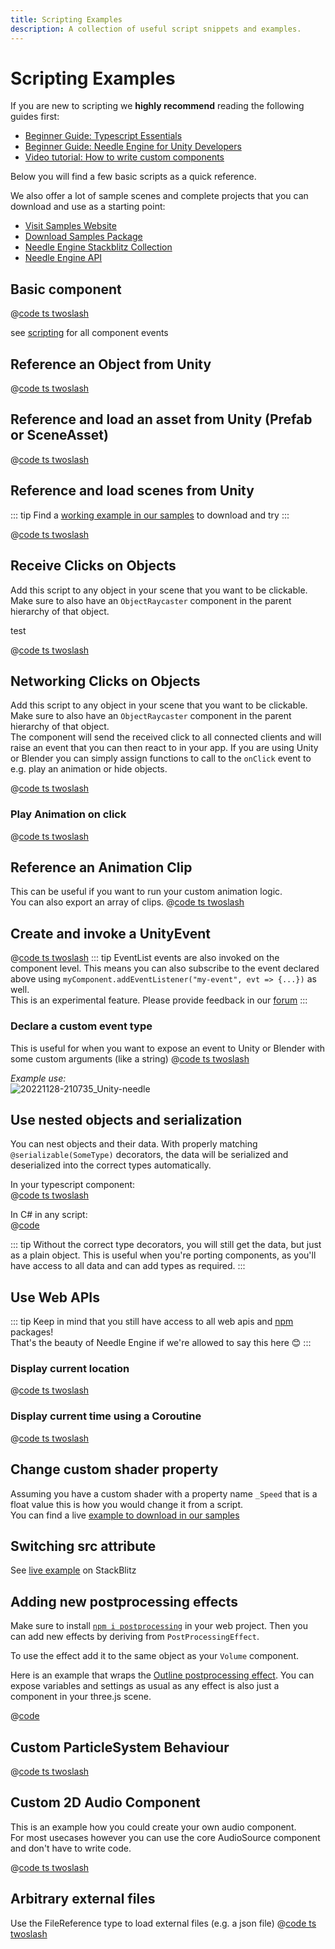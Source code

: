 ```yaml
---
title: Scripting Examples
description: A collection of useful script snippets and examples.
---
```


# Scripting Examples

If you are new to scripting we **highly recommend** reading the following guides first:

- [Beginner Guide: Typescript Essentials](./getting-started/typescript-essentials.md)
- [Beginner Guide: Needle Engine for Unity Developers](./getting-started/for-unity-developers.md)
- [Video tutorial: How to write custom components](https://youtu.be/uf5UK0bLHlY?si=82U_2L4n2V7XL7RJ)

Below you will find a few basic scripts as a quick reference. 

We also offer a lot of sample scenes and complete projects that you can download and use as a starting point:  
- [Visit Samples Website](https://engine.needle.tools/samples?utm_source=needle_docs&utm_content=scripting_examples)
- [Download Samples Package](https://engine.needle.tools/downloads/unity/samples)
- [Needle Engine Stackblitz Collection](https://stackblitz.com/@marwie/collections/needle-engine)
- [Needle Engine API](https://engine.needle.tools/api)

## Basic component 
<stackblitz file="@code/basic-component.ts"></stackblitz> 
@[code ts twoslash](@code/basic-component.ts)

see [scripting](scripting#lifecycle-methods) for all component events

## Reference an Object from Unity
@[code ts twoslash](@code/component-object-reference.ts)  

## Reference and load an asset from Unity (Prefab or SceneAsset)
@[code ts twoslash](@code/component-prefab.ts)

## Reference and load scenes from Unity
::: tip
Find a [working example in our samples](https://engine.needle.tools/samples/multi-scenes-(dynamic-loading)) to download and try
:::

@[code ts twoslash](@code/component-scene.ts)

## Receive Clicks on Objects
Add this script to any object in your scene that you want to be clickable. Make sure to also have an `ObjectRaycaster` component in the parent hierarchy of that object.  

<stackblitz file="@code/component-click.ts">
test
</stackblitz> 

@[code ts twoslash](@code/component-click.ts)


## Networking Clicks on Objects

Add this script to any object in your scene that you want to be clickable. Make sure to also have an `ObjectRaycaster` component in the parent hierarchy of that object.   
The component will send the received click to all connected clients and will raise an event that you can then react to in your app. If you are using Unity or Blender you can simply assign functions to call to the `onClick` event to e.g. play an animation or hide objects.

@[code ts twoslash](@code/component-click-networking.ts)

### Play Animation on click
@[code ts twoslash](@code/component-animation-onclick.ts)

## Reference an Animation Clip
This can be useful if you want to run your custom animation logic.   
You can also export an array of clips.
@[code ts twoslash](@code/component-animationclip.ts)


## Create and invoke a UnityEvent

@[code ts twoslash](@code/component-unityevent.ts)
::: tip
EventList events are also invoked on the component level. This means you can also subscribe to the event declared above using ``myComponent.addEventListener("my-event", evt => {...})`` as well.   
This is an experimental feature. Please provide feedback in our [forum](https://forum.needle.tools/?utm_source=needle_docs&utm_content=content)
:::


### Declare a custom event type
This is useful for when you want to expose an event to Unity or Blender with some custom arguments (like a string)
@[code ts twoslash](@code/component-customevent.ts)

_Example use:_  
![20221128-210735_Unity-needle](https://user-images.githubusercontent.com/2693840/204370950-4c89b877-90d7-4e6f-8266-3352e6da16f4.png)

## Use nested objects and serialization

You can nest objects and their data. With properly matching `@serializable(SomeType)` decorators, the data will be serialized and deserialized into the correct types automatically.  

In your typescript component:  
@[code ts twoslash](@code/component-nested-serialization.ts)

In C# in any script:  
@[code](@code/component-nested-serialization-cs.cs)

::: tip
Without the correct type decorators, you will still get the data, but just as a plain object. This is useful when you're porting components, as you'll have access to all data and can add types as required.
:::

## Use Web APIs
::: tip
Keep in mind that you still have access to all web apis and [npm](https://npmjs.org) packages!    
That's the beauty of Needle Engine if we're allowed to say this here 😊
:::

### Display current location
@[code ts twoslash](@code/component-location.ts) 

### Display current time using a Coroutine
@[code ts twoslash](@code/component-time.ts) 

<video-embed src="./videos/component-time.mp4" limit_height />


## Change custom shader property

Assuming you have a custom shader with a property name `_Speed` that is a float value this is how you would change it from a script.   
You can find a live [example to download in our samples](https://engine.needle.tools/samples/shaders/)

<!-- SAMPLE modify custom shader material property -->


## Switching src attribute

See [live example](https://stackblitz.com/edit/needle-engine-cycle-src?file=index.html) on StackBlitz


## Adding new postprocessing effects

Make sure to install [`npm i postprocessing`](https://github.com/pmndrs/postprocessing) in your web project. Then you can add new effects by deriving from `PostProcessingEffect`.  

To use the effect add it to the same object as your `Volume` component.

Here is an example that wraps the [Outline postprocessing effect](https://pmndrs.github.io/postprocessing/public/demo/#outline). You can expose variables and settings as usual as any effect is also just a component in your three.js scene.

@[code](@code/custom-post-effect.ts) 


## Custom ParticleSystem Behaviour


@[code ts twoslash](@code/custom-particle-system-behaviour.ts) 


## Custom 2D Audio Component

This is an example how you could create your own audio component.   
For most usecases however you can use the core AudioSource component and don't have to write code.

@[code ts twoslash](@code/component-2d-audio.ts)


## Arbitrary external files

Use the FileReference type to load external files (e.g. a json file)
@[code ts twoslash](@code/component-filereference.ts)

<!-- SAMPLE receive click from HTML button
## Receiving html element click in component
-->



<!-- SAMPLE disable environment light 
## Disable environment light
-->


<!-- SAMPLE using mediapipe with hands 
## Use mediapipe package to control the 3D scene with hands
Make sure to install the mediapipe package. Visit the github link below to see the complete project setup.  
Try it [live here](https://engine.needle.tools/samples/mediapipe-hands/) - requires a webcam/camera
-->


<!-- SAMPLE Change Color On Collision
## Change Color On Collision
-->

<!-- SAMPLE Physics Trigger Relay
## Physics Trigger Relay
Invoke events using an objects physics trigger methods 
-->

<!-- SAMPLE Auto Reset
## Auto Reset
Reset an object's position automatically when it's leaving a physics trigger
-->

<!-- SAMPLE Play Audio On Collision
## Play Audio On Collision
-->

<!-- SAMPLE Set Random Color
## Set Random Color
Randomize the color of an object on start. Note that the materials are cloned in the `start` method
-->

<!-- SAMPLE Timed Spawn
## Spawn Objects Over Time
-->
